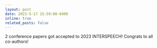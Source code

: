 ```yaml
---
layout: post
date: 2023-5-17 15:59:00-0400
inline: true
related_posts: false
---
```


2 conference papers got accepted to 2023 INTERSPEECH! Congrats to all co-authors!